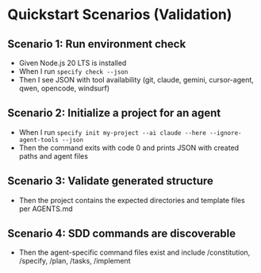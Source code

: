 # Quickstart Scenarios (Validation)

## Scenario 1: Run environment check

- Given Node.js 20 LTS is installed
- When I run `specify check --json`
- Then I see JSON with tool availability (git, claude, gemini, cursor-agent, qwen, opencode, windsurf)

## Scenario 2: Initialize a project for an agent

- When I run `specify init my-project --ai claude --here --ignore-agent-tools --json`
- Then the command exits with code 0 and prints JSON with created paths and agent files

## Scenario 3: Validate generated structure

- Then the project contains the expected directories and template files per AGENTS.md

## Scenario 4: SDD commands are discoverable

- Then the agent-specific command files exist and include /constitution, /specify, /plan, /tasks, /implement
